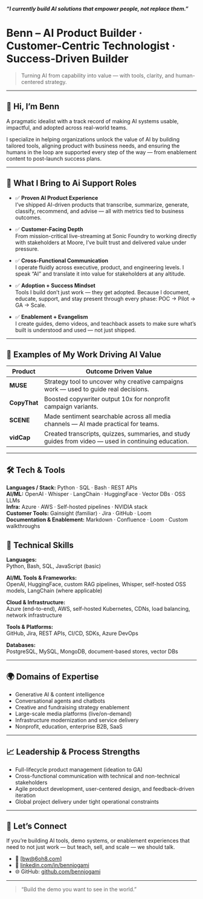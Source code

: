***“I currently build AI solutions that empower people, not replace them.”***

# Benn – AI Product Builder · Customer-Centric Technologist · Success-Driven Builder

> Turning AI from capability into value — with tools, clarity, and human-centered strategy.

---

## 👋 Hi, I’m Benn 
A pragmatic idealist with a track record of making AI systems usable, impactful, and adopted across real-world teams.

I specialize in helping organizations unlock the value of AI by building tailored tools, aligning product with business needs, and ensuring the humans in the loop are supported every step of the way — from enablement content to post-launch success plans.

---

## 🧠 What I Bring to Ai Support Roles

- ✅ **Proven AI Product Experience**  
  I’ve shipped AI-driven products that transcribe, summarize, generate, classify, recommend, and advise — all with metrics tied to business outcomes.

- ✅ **Customer-Facing Depth**  
  From mission-critical live-streaming at Sonic Foundry to working directly with stakeholders at Moore, I’ve built trust and delivered value under pressure.

- ✅ **Cross-Functional Communication**  
  I operate fluidly across executive, product, and engineering levels. I speak “AI” and translate it into value for stakeholders at any altitude.

- ✅ **Adoption + Success Mindset**  
  Tools I build don’t just work — they get adopted. Because I document, educate, support, and stay present through every phase: POC → Pilot → GA → Scale.

- ✅ **Enablement + Evangelism**  
  I create guides, demo videos, and teachback assets to make sure what’s built is understood and used — not just shipped.

---

## 🧩 Examples of My Work Driving AI Value

| Product      | Outcome Driven Value |
|--------------|----------------------|
| **MUSE** | Strategy tool to uncover why creative campaigns work — used to guide real decisions. |
| **CopyThat** | Boosted copywriter output 10x for nonprofit campaign variants. |
| **SCENE** | Made sentiment searchable across all media channels — AI made practical for teams. |
| **vidCap** | Created transcripts, quizzes, summaries, and study guides from video — used in continuing education. |

---

## 🛠 Tech & Tools

**Languages / Stack:** Python · SQL · Bash · REST APIs  
**AI/ML:** OpenAI · Whisper · LangChain · HuggingFace · Vector DBs · OSS LLMs  
**Infra:** Azure · AWS · Self-hosted pipelines · NVIDIA stack  
**Customer Tools:** Gainsight (familiar) · Jira · GitHub · Loom  
**Documentation & Enablement:** Markdown · Confluence · Loom · Custom walkthroughs

## 🔧 Technical Skills

**Languages:**  
Python, Bash, SQL, JavaScript (basic)

**AI/ML Tools & Frameworks:**  
OpenAI, HuggingFace, custom RAG pipelines, Whisper, self-hosted OSS models, LangChain (where applicable)

**Cloud & Infrastructure:**  
Azure (end-to-end), AWS, self-hosted Kubernetes, CDNs, load balancing, network infrastructure

**Tools & Platforms:**  
GitHub, Jira, REST APIs, CI/CD, SDKs, Azure DevOps

**Databases:**  
PostgreSQL, MySQL, MongoDB, document-based stores, vector DBs

---

## 🌍 Domains of Expertise

- Generative AI & content intelligence
- Conversational agents and chatbots
- Creative and fundraising strategy enablement
- Large-scale media platforms (live/on-demand)
- Infrastructure modernization and service delivery
- Nonprofit, education, enterprise B2B, SaaS

---

## 📈 Leadership & Process Strengths

- Full-lifecycle product management (ideation to GA)
- Cross-functional communication with technical and non-technical stakeholders
- Agile product development, user-centered design, and feedback-driven iteration
- Global project delivery under tight operational constraints

---

## 📣 Let’s Connect

If you’re building AI tools, demo systems, or enablement experiences that need to not just work — but teach, sell, and scale — we should talk.

- 📧 [bw@6oh8.com]  
- 🔗 [linkedin.com/in/bennjogami](https://linkedin.com/in/bennwitt)  
- 🌐 GitHub: [github.com/bennjogami](https://github.com/bennwitt)

---

> “Build the demo you want to see in the world.”
